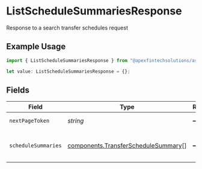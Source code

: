 # ListScheduleSummariesResponse

Response to a search transfer schedules request

## Example Usage

```typescript
import { ListScheduleSummariesResponse } from "@apexfintechsolutions/ascend-sdk/models/components";

let value: ListScheduleSummariesResponse = {};
```

## Fields

| Field                                                                                      | Type                                                                                       | Required                                                                                   | Description                                                                                | Example                                                                                    |
| ------------------------------------------------------------------------------------------ | ------------------------------------------------------------------------------------------ | ------------------------------------------------------------------------------------------ | ------------------------------------------------------------------------------------------ | ------------------------------------------------------------------------------------------ |
| `nextPageToken`                                                                            | *string*                                                                                   | :heavy_minus_sign:                                                                         | The next page token                                                                        | 4ZHd3wAaMD1IQ0ZKS2BKV0FSRVdLW4VLWkY1R1B3MU4                                                |
| `scheduleSummaries`                                                                        | [components.TransferScheduleSummary](../../models/components/transferschedulesummary.md)[] | :heavy_minus_sign:                                                                         | The list of transfer schedule details                                                      |                                                                                            |